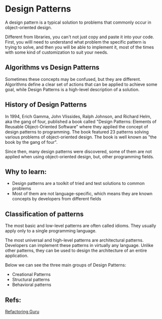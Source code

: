 # **Design Patterns**

A design pattern is a typical solution to problems that commonly occur in object-oriented design.

Different from libraries, you can't not just copy and paste it into your code.
First, you willl need to understand what problem the specific pattern is trying to solve, and then you will be able to implement it, most of the times with some kind of customization to suit your needs.

## Algorithms vs Design Patterns
Sometimes these concepts may be confused, but they are different. Algorithms define a clear set of actions that can be applied to achieve some goal, while Design Patterns
is a high-level description of a solution.

## History of Design Patterns
In 1994, Erich Gamma, John Vlissides, Ralph Johnson, and Richard Helm, aka the gang of four, published a book called "Design Patterns: Elements of Reusable Object-Oriented Software" where they applied the concept of design patterns to programming. The book featured 23 patterns solving various problems of object-oriented design.
The book is well known as "the book by the gang of four".

Since then, many design patterns were discovered, some of them are not applied when using object-oriented design, but, other programming fields.

## Why to learn:
- Design patterns are a toolkit of tried and test solutions to common problems
- Most of them are not language-specific, which means they are known concepts by developers from different fields

## Classification of patterns
The most basic and low-level patterns are often called idioms. They usually apply only to a single programming language.

The most universal and high-level patterns are architectural patterns. Developers can implement these patterns in virtually any language. Unlike other patterns, they can be used to design the architecture of an entire application.

Below we can see the three main groups of Design Patterns:
- Creational Patterns
- Structural patterns
- Behavioral patterns

## Refs:
[Refactoring Guru](https://refactoring.guru/design-patterns/what-is-pattern)

